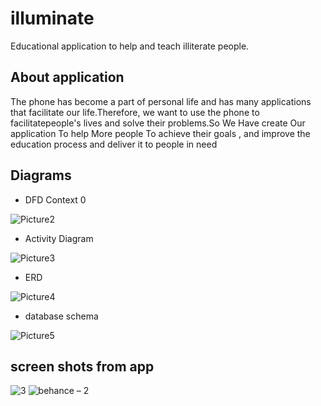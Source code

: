 # illuminate

Educational application to help and teach illiterate people.

## About application
The phone has become a part of personal life and has many applications that facilitate our life.Therefore, we want to use the phone to facilitatepeople's lives and solve their problems.So We Have create Our application To help More people To achieve their goals , and improve the education process and deliver it to people in need

## Diagrams

- DFD Context 0

![Picture2](https://user-images.githubusercontent.com/61250075/187110373-77cb2b0a-4e12-4c04-81bc-2677370e4488.png)

- Activity Diagram

![Picture3](https://user-images.githubusercontent.com/61250075/187110584-ce007152-4624-41ba-8cf2-f7f7696cb53f.png)

- ERD

![Picture4](https://user-images.githubusercontent.com/61250075/187110801-c7654e0b-a4f2-4688-8ef3-012c79c1fe67.png)

- database schema

![Picture5](https://user-images.githubusercontent.com/61250075/187111022-17509b2b-3b4d-4620-87e4-9f8fedd2bf78.png)


## screen shots from app

![3](https://user-images.githubusercontent.com/61250075/187111432-153fc817-4403-4139-8f1a-09e5c51a3855.png)
![behance – 2](https://user-images.githubusercontent.com/61250075/187111467-1707ab42-20c3-4db7-926b-d2f89986c105.png)
